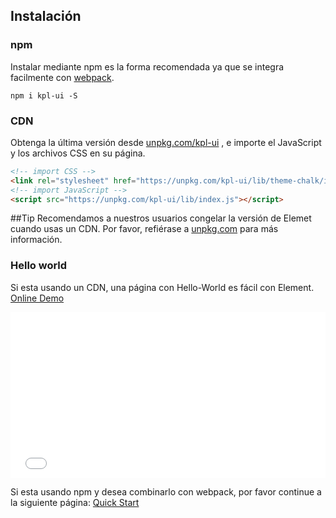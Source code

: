 ## Instalación

### npm

Instalar mediante npm es la forma recomendada ya que se integra facilmente con [webpack](https://webpack.js.org/).

```shell
npm i kpl-ui -S
```

### CDN

Obtenga la última versión desde [unpkg.com/kpl-ui](https://unpkg.com/kpl-ui/) , e importe el JavaScript y los archivos CSS en su página.

```html
<!-- import CSS -->
<link rel="stylesheet" href="https://unpkg.com/kpl-ui/lib/theme-chalk/index.css">
<!-- import JavaScript -->
<script src="https://unpkg.com/kpl-ui/lib/index.js"></script>
```

##Tip
Recomendamos a nuestros usuarios congelar la versión de Elemet cuando usas un CDN. Por favor, refiérase a [unpkg.com](https://unpkg.com) para más información.

### Hello world

Si esta usando un CDN, una página con Hello-World es fácil con Element. [Online Demo](https://codepen.io/ziyoung/pen/rRKYpd)

<iframe height="265" style="width: 100%;" scrolling="no" title="Element demo" src="//codepen.io/ziyoung/embed/rRKYpd/?height=265&theme-id=light&default-tab=html,result" frameborder="no" allowtransparency="true" allowfullscreen="true">
  See the Pen <a href='https://codepen.io/ziyoung/pen/rRKYpd/'>Element demo</a> by hetech
  (<a href='https://codepen.io/ziyoung'>@ziyoung</a>) on <a href='https://codepen.io'>CodePen</a>.
</iframe>

Si esta usando npm y desea combinarlo con webpack, por favor continue a la siguiente página: [Quick Start](/#/es/component/quickstart)

